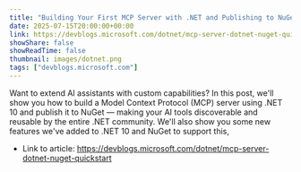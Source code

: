 ```yaml
---
title: "Building Your First MCP Server with .NET and Publishing to NuGet"
date: 2025-07-15T20:00:00+00:00
link: https://devblogs.microsoft.com/dotnet/mcp-server-dotnet-nuget-quickstart
showShare: false
showReadTime: false
thumbnail: images/dotnet.png
tags: ["devblogs.microsoft.com"]
---
```

Want to extend AI assistants with custom capabilities? In this post, we'll show you how to build a Model Context Protocol (MCP) server using .NET 10 and publish it to NuGet — making your AI tools discoverable and reusable by the entire .NET community. We'll also show you some new features we've added to .NET 10 and NuGet to support this,

- Link to article: https://devblogs.microsoft.com/dotnet/mcp-server-dotnet-nuget-quickstart